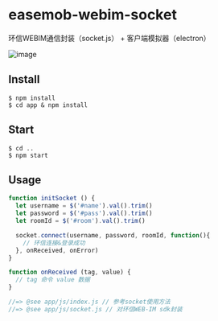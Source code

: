 # easemob-webim-socket
环信WEBIM通信封装（socket.js） + 客户端模拟器（electron）

![image](https://raw.githubusercontent.com/xiaoping6688/easemob-webim-socket/master/screenshot.png)

## Install

```
$ npm install
$ cd app & npm install
```

## Start

```
$ cd ..
$ npm start
```

## Usage

```js
function initSocket () {
  let username = $('#name').val().trim()
  let password = $('#pass').val().trim()
  let roomId = $('#room').val().trim()

  socket.connect(username, password, roomId, function(){
    // 环信连接&登录成功
  }, onReceived, onError)
}

function onReceived (tag, value) {
  // tag 命令 value 数据
}

//=> @see app/js/index.js // 参考socket使用方法
//=> @see app/js/socket.js // 对环信WEB-IM sdk封装
```
